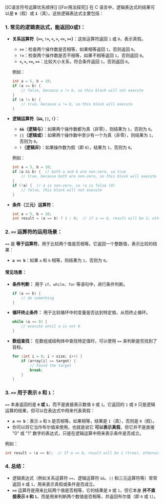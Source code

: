 [[C语言符号运算优先顺序]] [[For用法探究]]
在 C 语言中，逻辑表达式的结果可以是 **`0`**（假）或 **`1`**（真）。这些逻辑表达式主要包括：

### 1. **常见的逻辑表达式，能返回0或1：**

- **关系运算符（`==`, `!=`, `<`, `>`, `<=`, `>=`）**：这些运算符返回 `1` 或 `0`，表示真假。
    
    - **`==`**：检查两个操作数是否相等，如果相等返回 `1`，否则返回 `0`。
    - **`!=`**：检查两个操作数是否不相等，如果不相等返回 `1`，否则返回 `0`。
    - **`<`, `>`, `<=`, `>=`**：比较大小关系，符合条件返回 `1`，否则返回 `0`。
    
    例如：
    
    ```c
    int a = 5, b = 10;
    if (a == b) {
        // false, because a != b, so this block will not execute
    }
    if (a != b) {
        // true, because a != b, so this block will execute
    }
    ```
    
- **逻辑运算符（`&&`, `||`, `!`）**：
    
    - **`&&`（逻辑与）**：如果两个操作数都为真（非零），则结果为 `1`，否则为 `0`。
    - **`||`（逻辑或）**：如果两个操作数中至少有一个为真（非零），则结果为 `1`，否则为 `0`。
    - **`!`（逻辑非）**：如果操作数为假（即 `0`），结果为 `1`，否则为 `0`。
    
    例如：
    
    ```c
    int a = 5, b = 10;
    if (a && b) {  // both a and b are non-zero, so true
        // true, because both are non-zero, so this block will execute
    }
    if (!a) {  // a is non-zero, so !a is false (0)
        // false, this block will not execute
    }
    ```
    
- **条件（三元）运算符**：
    
    ```c
    int a = 5, b = 10;
    int result = (a == b) ? 1 : 0;  // if a == b, result will be 1; otherwise, 0
    ```
    

### 2. **`==` 运算符的运用场景：**

`==` 是 **等于运算符**，用于比较两个值是否相等。它返回一个整数值，表示比较的结果：

- **`a == b`**：如果 `a` 和 `b` 相等，则结果为 `1`，否则为 `0`。

#### 常见场景：

- **条件判断：** 用于 `if`、`while`、`for` 等语句中，进行条件判断。
    
    ```c
    if (a == b) {
        // do something
    }
    ```
    
- **循环终止条件：** 用于比较循环中的变量是否达到特定值，从而终止循环。
    
    ```c
    while (a == 0) {
        // execute until a is not 0
    }
    ```
    
- **数组查找：** 在数组或结构体中查找特定值时，可以使用 `==` 来判断是否找到了目标。
    
    ```c
    for (int i = 0; i < size; i++) {
        if (array[i] == target) {
            // Found the target
            break;
        }
    }
    ```
    

### 3. **`==` 用于表示 `0` 和 `1`：**

`==` 本身返回的是 **`0` 或 `1`**，而不是直接表示数值 `0` 或 `1`。它返回的 `1` 或 `0` 只是逻辑运算的结果，但可以在表达式中用来代表真假：

- **`a == b`**：表示 `a` 和 `b` 是否相等。如果相等，结果是 `1`（真），否则是 `0`（假）。
- 你可以将它当作布尔值来使用，也就是说它 **可以表示真假**，但它并不是直接 "0" 或 "1" 数字的表达式，只是在逻辑运算中用来表示条件是否成立。

例如：

```c
int result = (a == b);  // If a == b, result will be 1 (true), otherwise 0 (false)
```

### 4. **总结：**

- 逻辑表达式（例如关系运算符 `==`、逻辑运算符 `&&`、`||` 和三元运算符等）常常返回 `0` 或 `1`，用来表示真假或条件是否成立。
- **`==`** 运算符是用来比较两个值是否相等，它的结果是 `0` 或 `1`，但它本身 **并不直接表示 `0` 和 `1`**，而是用来判断两个数值是否相等，并返回布尔值（即 `0` 或 `1`）。